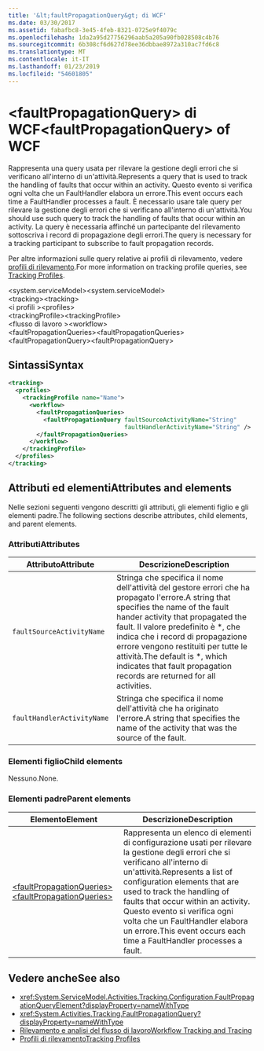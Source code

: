 ```yaml
---
title: '&lt;faultPropagationQuery&gt; di WCF'
ms.date: 03/30/2017
ms.assetid: fabafbc8-3e45-4feb-8321-0725e9f4079c
ms.openlocfilehash: 1da2a95d27756296aab5a205a90fb028508c4b76
ms.sourcegitcommit: 6b308cf6d627d78ee36dbbae8972a310ac7fd6c8
ms.translationtype: MT
ms.contentlocale: it-IT
ms.lasthandoff: 01/23/2019
ms.locfileid: "54601805"
---
```

# <a name="ltfaultpropagationquerygt-of-wcf"></a><span data-ttu-id="42356-102">&lt;faultPropagationQuery&gt; di WCF</span><span class="sxs-lookup"><span data-stu-id="42356-102">&lt;faultPropagationQuery&gt; of WCF</span></span>

<span data-ttu-id="42356-103">Rappresenta una query usata per rilevare la gestione degli errori che si verificano all'interno di un'attività.</span><span class="sxs-lookup"><span data-stu-id="42356-103">Represents a query that is used to track the handling of faults that occur within an activity.</span></span>  <span data-ttu-id="42356-104">Questo evento si verifica ogni volta che un FaultHandler elabora un errore.</span><span class="sxs-lookup"><span data-stu-id="42356-104">This event occurs each time a FaultHandler processes a fault.</span></span> <span data-ttu-id="42356-105">È necessario usare tale query per rilevare la gestione degli errori che si verificano all'interno di un'attività.</span><span class="sxs-lookup"><span data-stu-id="42356-105">You should use such query to track the handling of faults that occur within an activity.</span></span> <span data-ttu-id="42356-106">La query è necessaria affinché un partecipante del rilevamento sottoscriva i record di propagazione degli errori.</span><span class="sxs-lookup"><span data-stu-id="42356-106">The query is necessary for a  tracking participant to subscribe to fault propagation records.</span></span>  
  
<span data-ttu-id="42356-107">Per altre informazioni sulle query relative ai profili di rilevamento, vedere [profili di rilevamento](../../../../../docs/framework/windows-workflow-foundation/tracking-profiles.md).</span><span class="sxs-lookup"><span data-stu-id="42356-107">For more information on tracking profile queries, see [Tracking Profiles](../../../../../docs/framework/windows-workflow-foundation/tracking-profiles.md).</span></span>  
  
<span data-ttu-id="42356-108">\<system.serviceModel></span><span class="sxs-lookup"><span data-stu-id="42356-108">\<system.serviceModel></span></span>  
<span data-ttu-id="42356-109">\<tracking></span><span class="sxs-lookup"><span data-stu-id="42356-109">\<tracking></span></span>  
<span data-ttu-id="42356-110">\<i profili ></span><span class="sxs-lookup"><span data-stu-id="42356-110">\<profiles></span></span>  
<span data-ttu-id="42356-111">\<trackingProfile></span><span class="sxs-lookup"><span data-stu-id="42356-111">\<trackingProfile></span></span>  
<span data-ttu-id="42356-112">\<flusso di lavoro ></span><span class="sxs-lookup"><span data-stu-id="42356-112">\<workflow></span></span>  
<span data-ttu-id="42356-113">\<faultPropagationQueries></span><span class="sxs-lookup"><span data-stu-id="42356-113">\<faultPropagationQueries></span></span>  
<span data-ttu-id="42356-114">\<faultPropagationQuery></span><span class="sxs-lookup"><span data-stu-id="42356-114">\<faultPropagationQuery></span></span>  
  
## <a name="syntax"></a><span data-ttu-id="42356-115">Sintassi</span><span class="sxs-lookup"><span data-stu-id="42356-115">Syntax</span></span>  
  
```xml  
<tracking>
  <profiles>
    <trackingProfile name="Name">
      <workflow>
        <faultPropagationQueries>
          <faultPropagationQuery faultSourceActivityName="String"
                                 faultHandlerActivityName="String" />
        </faultPropagationQueries>
      </workflow>
    </trackingProfile>
  </profiles>
</tracking>
```  
  
## <a name="attributes-and-elements"></a><span data-ttu-id="42356-116">Attributi ed elementi</span><span class="sxs-lookup"><span data-stu-id="42356-116">Attributes and elements</span></span>

<span data-ttu-id="42356-117">Nelle sezioni seguenti vengono descritti gli attributi, gli elementi figlio e gli elementi padre.</span><span class="sxs-lookup"><span data-stu-id="42356-117">The following sections describe attributes, child elements, and parent elements.</span></span>

### <a name="attributes"></a><span data-ttu-id="42356-118">Attributi</span><span class="sxs-lookup"><span data-stu-id="42356-118">Attributes</span></span>  
  
|<span data-ttu-id="42356-119">Attributo</span><span class="sxs-lookup"><span data-stu-id="42356-119">Attribute</span></span>|<span data-ttu-id="42356-120">Descrizione</span><span class="sxs-lookup"><span data-stu-id="42356-120">Description</span></span>|  
|---------------|-----------------|  
|`faultSourceActivityName`|<span data-ttu-id="42356-121">Stringa che specifica il nome dell'attività del gestore errori che ha propagato l'errore.</span><span class="sxs-lookup"><span data-stu-id="42356-121">A string that specifies the name of the fault hander activity that propagated the fault.</span></span> <span data-ttu-id="42356-122">Il valore predefinito è \*, che indica che i record di propagazione errore vengono restituiti per tutte le attività.</span><span class="sxs-lookup"><span data-stu-id="42356-122">The default is \*, which indicates that fault propagation records are returned for all activities.</span></span>|  
|`faultHandlerActivityName`|<span data-ttu-id="42356-123">Stringa che specifica il nome dell'attività che ha originato l'errore.</span><span class="sxs-lookup"><span data-stu-id="42356-123">A string that specifies the name of the activity that was the source of the fault.</span></span>|  
  
### <a name="child-elements"></a><span data-ttu-id="42356-124">Elementi figlio</span><span class="sxs-lookup"><span data-stu-id="42356-124">Child elements</span></span>

<span data-ttu-id="42356-125">Nessuno.</span><span class="sxs-lookup"><span data-stu-id="42356-125">None.</span></span>
  
### <a name="parent-elements"></a><span data-ttu-id="42356-126">Elementi padre</span><span class="sxs-lookup"><span data-stu-id="42356-126">Parent elements</span></span>  
  
|<span data-ttu-id="42356-127">Elemento</span><span class="sxs-lookup"><span data-stu-id="42356-127">Element</span></span>|<span data-ttu-id="42356-128">Descrizione</span><span class="sxs-lookup"><span data-stu-id="42356-128">Description</span></span>|  
|-------------|-----------------|  
|[<span data-ttu-id="42356-129">\<faultPropagationQueries></span><span class="sxs-lookup"><span data-stu-id="42356-129">\<faultPropagationQueries></span></span>](faultpropagationqueries-of-wcf.md)|<span data-ttu-id="42356-130">Rappresenta un elenco di elementi di configurazione usati per rilevare la gestione degli errori che si verificano all'interno di un'attività.</span><span class="sxs-lookup"><span data-stu-id="42356-130">Represents a list of configuration elements that are used to track the handling of faults that occur within an activity.</span></span>  <span data-ttu-id="42356-131">Questo evento si verifica ogni volta che un FaultHandler elabora un errore.</span><span class="sxs-lookup"><span data-stu-id="42356-131">This event occurs each time a FaultHandler processes a fault.</span></span>|
  
## <a name="see-also"></a><span data-ttu-id="42356-132">Vedere anche</span><span class="sxs-lookup"><span data-stu-id="42356-132">See also</span></span>

- <xref:System.ServiceModel.Activities.Tracking.Configuration.FaultPropagationQueryElement?displayProperty=nameWithType>
- <xref:System.Activities.Tracking.FaultPropagationQuery?displayProperty=nameWithType>
- [<span data-ttu-id="42356-133">Rilevamento e analisi del flusso di lavoro</span><span class="sxs-lookup"><span data-stu-id="42356-133">Workflow Tracking and Tracing</span></span>](../../../../../docs/framework/windows-workflow-foundation/workflow-tracking-and-tracing.md)
- [<span data-ttu-id="42356-134">Profili di rilevamento</span><span class="sxs-lookup"><span data-stu-id="42356-134">Tracking Profiles</span></span>](../../../../../docs/framework/windows-workflow-foundation/tracking-profiles.md)
